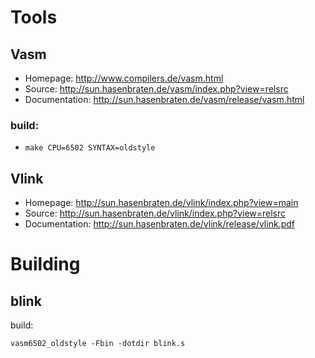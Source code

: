 # Tools

## Vasm

- Homepage: http://www.compilers.de/vasm.html
- Source: http://sun.hasenbraten.de/vasm/index.php?view=relsrc
- Documentation: http://sun.hasenbraten.de/vasm/release/vasm.html

### build:

- `make CPU=6502 SYNTAX=oldstyle`

## Vlink

- Homepage: http://sun.hasenbraten.de/vlink/index.php?view=main
- Source: http://sun.hasenbraten.de/vlink/index.php?view=relsrc
- Documentation: http://sun.hasenbraten.de/vlink/release/vlink.pdf


# Building

## blink

build:

`vasm6502_oldstyle -Fbin -dotdir blink.s`
